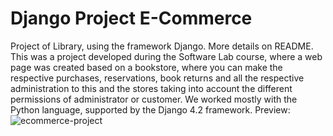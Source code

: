 # Django Project E-Commerce
Project of Library, using the framework Django. More details on README.
This was a project developed during the Software Lab course, where a web page was created based on a bookstore, where you can make the respective purchases, reservations, book returns and all the respective administration to this and the stores taking into account the different permissions of administrator or customer. We worked mostly with the Python language, supported by the Django 4.2 framework.
Preview:
![ecommerce-project](https://user-images.githubusercontent.com/49355617/211128538-8e0552e3-6e02-4ed1-92ef-312508c75482.png)

